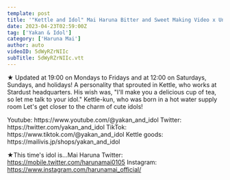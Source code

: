 ```yaml
---
template: post
title: '"Kettle and Idol" Mai Haruna Bitter and Sweet Making Video x Undisclosed Talk'
date: 2023-04-23T02:59:00Z
tag: ['Yakan & Idol']
category: ['Haruna Mai']
author: auto 
videoID: 5dWyRZrNIIc
subTitle: 5dWyRZrNIIc.vtt
---
```

★ Updated at 19:00 on Mondays to Fridays and at 12:00 on Saturdays, Sundays, and holidays!
A personality that sprouted in Kettle, who works at Stardust headquarters.
His wish was, "I'll make you a delicious cup of tea, so let me talk to your idol."
Kettle-kun, who was born in a hot water supply room
Let's get closer to the charm of cute idols!

<Kettle and Idol>
Youtube: https://www.youtube.com/@yakan_and_idol
Twitter: https://twitter.com/yakan_and_idol
TikTok: https://www.tiktok.com/@yakan_and_idol
Kettle goods: https://mailivis.jp/shops/yakan_and_idol

★This time's idol is...Mai Haruna
<Mai Haruna>
Twitter: https://mobile.twitter.com/harunamai0105
Instagram: https://www.instagram.com/harunamai_official/